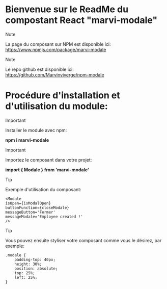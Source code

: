 # Bienvenue sur le ReadMe du compostant React "marvi-modale"

> [!NOTE]
> La page du composant sur NPM est disponible ici: \
> https://www.npmjs.com/package/marvi-modale

> [!NOTE]
> Le repo github est disponible ici: \
> https://github.com/Marvinviverge/npm-modale


# Procédure d'installation et d'utilisation du module:

> [!IMPORTANT]
> Installer le module avec npm:

**npm i marvi-modale**


> [!IMPORTANT]
> Importez le composant dans votre projet:

**import { Modale } from 'marvi-modale'**


> [!TIP]
> Exemple d'utilisation du composant:

```
<Modale 
isOpen={isModalOpen} 
buttonFunction={closeModale} 
messageButton='Fermer' 
messageModale='Employee created !' 
/>
```


> [!TIP]
> Vous pouvez ensuite styliser votre composant comme vous le désirez, par exemple:
```
.modale {
    padding-top: 40px;
    height: 30%;
    position: absolute;
    top: 25%;
    left: 25%;
}
```
